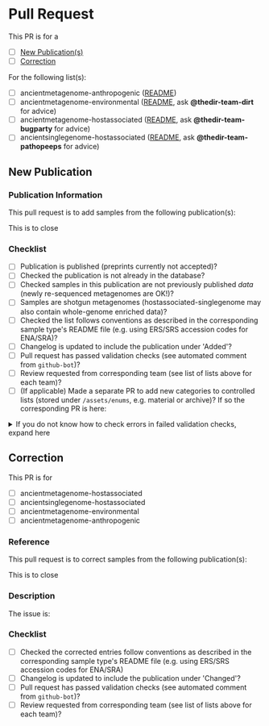 # Pull Request

This PR is for a

- [ ] [New Publication(s)](#new-publication)
- [ ] [Correction](#correction)

For the following list(s):

- [ ] ancientmetagenome-anthropogenic ([README](https://github.com/SPAAM-workshop/AncientMetagenomeDir/tree/master/ancientmetagenome-anthropogenic))
- [ ] ancientmetagenome-environmental ([README](https://github.com/SPAAM-workshop/AncientMetagenomeDir/tree/master/ancientmetagenome-environmental), ask **@thedir-team-dirt** for advice)
- [ ] ancientmetagenome-hostassociated ([README](https://github.com/SPAAM-workshop/AncientMetagenomeDir/tree/master/ancientmetagenome-hostassociated), ask **@thedir-team-bugparty** for advice)
- [ ] ancientsinglegenome-hostassociated ([README](https://github.com/SPAAM-workshop/AncientMetagenomeDir/tree/master/ancientsinglegenome-hostassociated), ask **@thedir-team-pathopeeps** for advice)

## New Publication

### Publication Information

This pull request is to add samples from the following publication(s): <!-- REPLACE this comment (including the < > symbols) with citation(s) URLs/DOIs/descriptions-->

This is to close <!-- REPLACE this comment (including the < > symbols) with a hashtag and the corresponding issue number here, e.g. #10 -->

### Checklist

- [ ] Publication is published (preprints currently not accepted)?
- [ ] Checked the publication is not already in the database?
- [ ] Checked samples in this publication are not previously published _data_ (newly re-sequenced metagenomes are OK!)?
- [ ] Samples are shotgun metagenomes (hostassociated-singlegenome may also contain whole-genome enriched data)?
- [ ] Checked the list follows conventions as described in the corresponding sample type's README file (e.g. using ERS/SRS accession codes for ENA/SRA)?
- [ ] Changelog is updated to include the publication under 'Added'?
- [ ] Pull request has passed validation checks (see automated comment from `github-bot`)?
- [ ] Review requested from corresponding team (see list of lists above for each team)?
- [ ] (If applicable) Made a separate PR to add new categories to controlled lists (stored under `/assets/enums`, e.g. material or archive)? If so the corresponding PR is here: <!-- REPLACE this comment  (including the < > symbols) with that PR -->

<details>
  <summary>If you do not know how to check errors in failed validation checks, expand here</summary>
  </details>

## Correction

This PR is for

- [ ] ancientmetagenome-hostassociated
- [ ] ancientsinglegenome-hostassociated
- [ ] ancientmetagenome-environmental
- [ ] ancientmetagenome-anthropogenic

### Reference

This pull request is to correct samples from the following publication(s): <!-- REPLACE this comment (including < >  symbols) with the publication being corrected -->

This is to close <!-- REPLACE this comment (including the < > symbols) with a hashtag and the corresponding issue number here, e.g. #10 -->


### Description

The issue is:

<!-- REPLACE this comment (including < >  symbols) and justification of the correction -->

### Checklist

- [ ] Checked the corrected entries follow conventions as described in the corresponding sample type's README file (e.g. using ERS/SRS accession codes for ENA/SRA)
- [ ] Changelog is updated to include the publication under 'Changed'?
- [ ] Pull request has passed validation checks (see automated comment from `github-bot`)?
- [ ] Review requested from corresponding team (see list of lists above for each team)?
